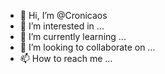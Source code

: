 - 👋 Hi, I’m @Cronicaos
- 👀 I’m interested in ...
- 🌱 I’m currently learning ...
- 💞️ I’m looking to collaborate on ...
- 📫 How to reach me ...
<!---
Cronicaos/Cronicaos is a ✨ special ✨ repository because its `README.md` (this file) appears on your GitHub profile.
You can click the Preview link to take a look at your changes.
--->
